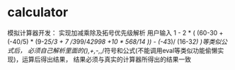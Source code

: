 # calculator
模拟计算器开发： 实现加减乘除及拓号优先级解析 用户输入 1 - 2 * ( (60-30 +(-40/5) * (9-2*5/3 + 7 /3*99/4*2998 +10 * 568/14 )) - (-4*3)/ (16-3*2) )等类似公式后， 必须自己解析里面的(),+,-,*,/符号和公式(不能调用eval等类似功能偷懒实现)，运算后得出结果， 结果必须与真实的计算器所得出的结果一致

